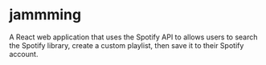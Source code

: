 # jammming
A React web application that uses the Spotify API to allows users to search the Spotify library, create a custom playlist, then save it to their Spotify account.
